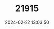 ---
title: "21915"
category: "Tiradelphe schneideri"
draft: false
date: 2024-02-22 13:03:50
languages:
  English: ["Schneider's Surprise"]
---